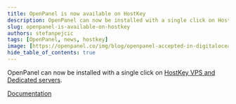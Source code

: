```yaml
---
title: OpenPanel is now available on HostKey
description: OpenPanel can now be installed with a single click on HostKey VPS and Dedicated servers.
slug: openpanel-is-available-on-hostkey
authors: stefanpejcic
tags: [OpenPanel, news, hostkey]
image: [https://openpanel.co/img/blog/openpanel-accepted-in-digitalocean-hatch-program.png](https://openpanel.co/img/blog/openpanel-is-available-on-hostkey.png)
hide_table_of_contents: true
---
```


OpenPanel can now be installed with a single click on [HostKey VPS and Dedicated servers](https://hostkey.com/apps/hosting-control-panels/).

<!--truncate-->

[Documentation](https://hostkey.com/documentation/marketplace/hosting_control_panels/openpanel/)
 
